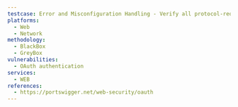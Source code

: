 ```yaml
---
testcase: Error and Misconfiguration Handling - Verify all protocol-required endpoints (e.g., /.well-known/jwks.json) are properly locked down if not needed. Web (HTTP/HTTPS) service
platforms: 
  - Web
  - Network
methodology: 
  - BlackBox
  - GreyBox
vulnerabilities:
  - OAuth authentication
services:
  - WEB
references:
  - https://portswigger.net/web-security/oauth
---
```

